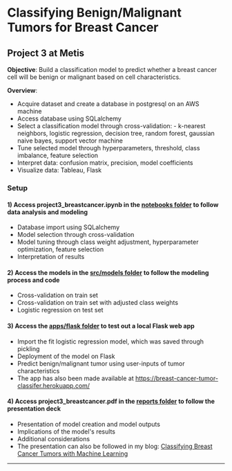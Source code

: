 # Classifying Benign/Malignant Tumors for Breast Cancer

## Project 3 at Metis

**Objective**: Build a classification model to predict whether a breast cancer cell will be benign or malignant based on cell characteristics.

**Overview**:

- Acquire dataset and create a database in postgresql on an AWS machine
- Access database using SQLalchemy
- Select a classification model through cross-validation: - k-nearest neighbors, logistic regression, decision tree, random forest, gaussian naive bayes, support vector machine
- Tune selected model through hyperparameters, threshold, class imbalance, feature selection
- Interpret data: confusion matrix, precision, model coefficients
- Visualize data: Tableau, Flask

### Setup

#### 1) Access project3_breastcancer.ipynb in the <a href="https://github.com/eunchanity/davids_repo/tree/master/projects/project3_breastcancer/notebooks" target="_blank">notebooks folder</a> to follow data analysis and modeling

- Database import using SQLalchemy
- Model selection through cross-validation
- Model tuning through class weight adjustment, hyperparameter optimization, feature selection
- Interpretation of results

#### 2) Access the models in the <a href="https://github.com/eunchanity/davids_repo/tree/master/projects/project3_breastcancer/src/models" target="_blank">src/models folder</a> to follow the modeling process and code

- Cross-validation on train set
- Cross-validation on train set with adjusted class weights
- Logistic regression on test set

#### 3) Access the <a href="https://github.com/eunchanity/davids_repo/tree/master/projects/project3_breastcancer/apps/flask" target="_blank">apps/flask folder</a> to test out a local Flask web app

- Import the fit logistic regression model, which was saved through pickling
- Deployment of the model on Flask
- Predict benign/malignant tumor using user-inputs of tumor characteristics
- The app has also been made available at <a href="https://breast-cancer-tumor-classifer.herokuapp.com/" target="_blank">https://breast-cancer-tumor-classifer.herokuapp.com/</a>

#### 4) Access project3_breastcancer.pdf in the <a href="https://github.com/eunchanity/davids_repo/tree/master/projects/project3_breastcancer/reports" target="_blank">reports folder</a> to follow the presentation deck

- Presentation of model creation and model outputs
- Implications of the model's results
- Additional considerations
- The presentation can also be followed in my blog: <a href="https://eunchanity.github.io/breast-cancer/" target="_blank">Classifying Breast Cancer Tumors with Machine Learning</a><br/>

---
